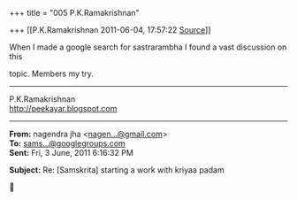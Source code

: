 +++
title = "005 P.K.Ramakrishnan"

+++
[[P.K.Ramakrishnan	2011-06-04, 17:57:22 [Source](https://groups.google.com/g/samskrita/c/DnMsnfE8Bqg)]]



When I made a google search for sastrarambha I found a vast discussion on this

topic. Members my try.  


-----------------------------------  
P.K.Ramakrishnan  
<http://peekayar.blogspot.com>

  

  

------------------------------------------------------------------------

**From:** nagendra jha \<[nagen...@gmail.com]()\>  
**To:** [sams...@googlegroups.com]()  
**Sent:** Fri, 3 June, 2011 6:16:32 PM

  
**Subject:** Re: \[Samskrita\] starting a work with kriyaa padam  



